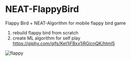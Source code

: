 # NEAT-FlappyBird
Flappy Bird + NEAT-Algorithm for mobile flappy bird game
1. rebuild flappy bird from scratch
2. create ML algorithm for self play
https://giphy.com/gifs/Ket1jFBxx1iRGicnQK/html5

![flappy](https://media.giphy.com/media/Ket1jFBxx1iRGicnQK/giphy.gif)
